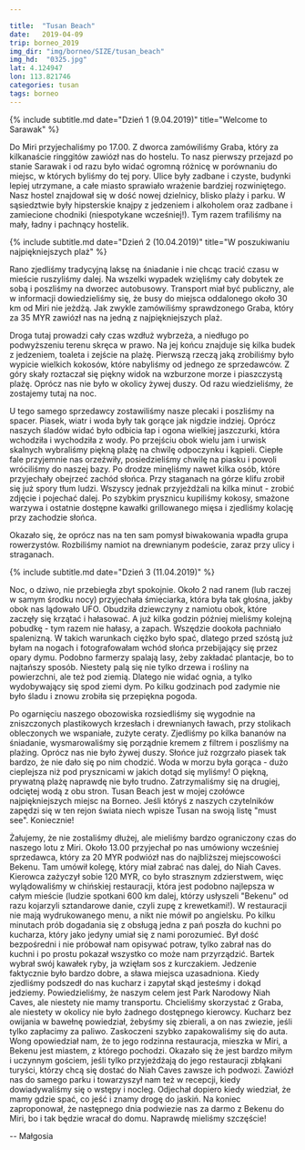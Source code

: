 ```yaml
---

title:  "Tusan Beach"
date:   2019-04-09
trip: borneo_2019
img_dir: "img/borneo/SIZE/tusan_beach"
img_hd:  "0325.jpg"
lat: 4.124947
lon: 113.821746
categories: tusan
tags: borneo
---
```


{% include subtitle.md date="Dzień 1 (9.04.2019)" title="Welcome to Sarawak" %}
<!--more_start-->
Do Miri przyjechaliśmy po 17.00. Z dworca zamówiliśmy Graba, który za kilkanaście ringgitów zawiózł nas do hostelu. To nasz pierwszy przejazd po stanie Sarawak i od razu było widać ogromną różnicę w porównaniu do miejsc, w których byliśmy do tej pory. Ulice były zadbane i czyste, budynki lepiej utrzymane, a całe miasto sprawiało wrażenie bardziej rozwiniętego. Nasz hostel znajdował się w dość nowej dzielnicy, blisko plaży i parku. W sąsiedztwie były hipsterskie knajpy z jedzeniem i alkoholem oraz zadbane i zamiecione chodniki (niespotykane wcześniej!). Tym razem trafiliśmy na mały, ładny i pachnący hostelik.
<!--more-->

{% include subtitle.md date="Dzień 2 (10.04.2019)" title="W poszukiwaniu najpiękniejszych plaż" %}

Rano zjedliśmy tradycyjną laksę na śniadanie i nie chcąc tracić czasu w mieście ruszyliśmy dalej.
Na wszelki wypadek wzięliśmy cały dobytek ze sobą i poszliśmy na dworzec autobusowy. Transport miał być publiczny, ale w informacji dowiedzieliśmy się, że busy do miejsca oddalonego około 30 km od Miri nie jeżdżą. Jak zwykle zamówiliśmy sprawdzonego Graba, który za 35 MYR zawiózł nas na jedną z najpiękniejszych plaż.

Droga tutaj prowadzi cały czas wzdłuż wybrzeża, a niedługo po podwyższeniu terenu skręca w prawo. Na jej końcu znajduje się kilka budek z jedzeniem, toaleta i zejście na plażę. Pierwszą rzeczą jaką zrobiliśmy było wypicie wielkich kokosów, które nabyliśmy od jednego ze sprzedawców. Z góry skały roztaczał się piękny widok na wzburzone morze i piaszczystą plażę. Oprócz nas nie było w okolicy żywej duszy. Od razu wiedzieliśmy, że zostajemy tutaj na noc.

U tego samego sprzedawcy zostawiliśmy nasze plecaki i poszliśmy na spacer. Piasek, wiatr i woda były tak gorące jak nigdzie indziej. Oprócz naszych śladów widać było odbicia łap i ogona wielkiej jaszczurki, która wchodziła i wychodziła z wody. Po przejściu obok wielu jam i urwisk skalnych wybraliśmy piękną plażę na chwilę odpoczynku i kąpieli. Ciepłe fale przyjemnie nas orzeźwiły, posiedzieliśmy chwilę na piasku i powoli wróciliśmy do naszej bazy. Po drodze minęliśmy nawet kilka osób, które przyjechały obejrzeć zachód słońca. Przy staganach na górze klifu zrobił się już spory tłum ludzi. Wszyscy jednak przyjeżdżali na kilka minut - zrobić zdjęcie i pojechać dalej. Po szybkim prysznicu kupiliśmy kokosy, smażone warzywa i ostatnie dostępne kawałki grillowanego mięsa i zjedliśmy kolację przy zachodzie słońca.

Okazało się, że oprócz nas na ten sam pomysł biwakowania wpadła grupa rowerzystów. Rozbiliśmy namiot na drewnianym podeście, zaraz przy ulicy i straganach. 

{% include subtitle.md date="Dzień 3 (11.04.2019)" %}

Noc, o dziwo, nie przebiegła zbyt spokojnie. Około 2 nad ranem (lub raczej w samym środku nocy) przyjechała śmieciarka, która była tak głośna, jakby obok nas lądowało UFO. Obudziła dziewczyny z namiotu obok, które zaczęły się krzątać i hałasować. A już kilka godzin później mieliśmy kolejną pobudkę - tym razem nie hałasy, a zapach. Wszędzie dookoła pachniało spalenizną. W takich warunkach ciężko było spać, dlatego przed szóstą już byłam na nogach i fotografowałam wchód słońca przebijający się przez opary dymu. Podobno farmerzy spalają lasy, żeby zakładać plantacje, bo to najtańszy sposób. Niestety palą się nie tylko drzewa i rośliny na powierzchni, ale też pod ziemią. Dlatego nie widać ognia, a tylko wydobywający się spod ziemi dym. Po kilku godzinach pod zadymie nie było śladu i znowu zrobiła się przepiękna pogoda.

Po ogarnięciu naszego obozowiska rozsiedliśmy się wygodnie na zniszczonych plastikowych krzesłach i drewnianych ławach, przy stolikach obleczonych we wspaniałe, zużyte ceraty. Zjedliśmy po kilka bananów na śniadanie, wysmarowaliśmy się porządnie kremem z filtrem i poszliśmy na plażing. Oprócz nas nie było żywej duszy. Słońce już rozgrzało piasek tak bardzo, że nie dało się po nim chodzić. Woda w morzu była gorąca - dużo cieplejsza niż pod prysznicami w jakich dotąd się myliśmy!
O piękną, prywatną plażę naprawdę nie było trudno. Zatrzymaliśmy się na drugiej, odciętej wodą z obu stron. Tusan Beach jest w mojej czołówce najpiękniejszych miejsc na Borneo. Jeśli któryś z naszych czytelników zapędzi się w ten rejon świata niech wpisze Tusan na swoją listę "must see". Koniecznie!

Żałujemy, że nie zostaliśmy dłużej, ale mieliśmy bardzo ograniczony czas do naszego lotu z Miri. Około 13.00 przyjechał po nas umówiony wcześniej sprzedawca, który za 20 MYR podwiózł nas do najbliższej miejscowości Bekenu. Tam umówił kolegę, który miał zabrać nas dalej, do Niah Caves. Kierowca zażyczył sobie 120 MYR, co było strasznym zdzierstwem, więc wylądowaliśmy w chińskiej restauracji, która jest podobno najlepsza w całym mieście (ludzie spotkani 600 km dalej, którzy usłyszeli "Bekenu" od razu kojarzyli sztandarowe danie, czyli zupę z krewetkami!). W restauracji nie mają wydrukowanego menu, a nikt nie mówił po angielsku. Po kilku minutach prób dogadania się z obsługą jedna z pań poszła do kuchni po kucharza, który jako jedyny umiał się z nami porozumieć. Był dość bezpośredni i nie próbował nam opisywać potraw, tylko zabrał nas do kuchni i po prostu pokazał wszystko co może nam przyrządzić. Bartek wybrał swój kawałek ryby, ja wzięłam sos z kurczakiem. Jedzenie faktycznie było bardzo dobre, a sława miejsca uzasadniona. Kiedy zjedliśmy podszedł do nas kucharz i zapytał skąd jesteśmy i dokąd jedziemy. Powiedzieliśmy, że naszym celem jest Park Narodowy Niah Caves, ale niestety nie mamy transportu. Chcieliśmy skorzystać z Graba, ale niestety w okolicy nie było żadnego dostępnego kierowcy. Kucharz bez owijania w bawełnę powiedział, żebyśmy się zbierali, a on nas zwiezie, jeśli tylko zapłacimy za paliwo. Zaskoczeni szybko zapakowaliśmy się do auta. Wong opowiedział nam, że to jego rodzinna restauracja, mieszka w Miri, a Bekenu jest miastem, z którego pochodzi. Okazało się że jest bardzo miłym i uczynnym gościem, jeśli tylko przyjeżdżają do jego restauracji zbłąkani turyści, którzy chcą się dostać do Niah Caves zawsze ich podwozi. Zawiózł nas do samego parku i towarzyszył nam też w recepcji, kiedy dowiadywaliśmy się o wstępy i nocleg. Odjechał dopiero kiedy wiedział, że mamy gdzie spać, co jeść i znamy drogę do jaskiń. Na koniec zaproponował, że następnego dnia podwiezie nas za darmo z Bekenu do Miri, bo i tak będzie wracał do domu. Naprawdę mieliśmy szczęście!

-- Małgosia

